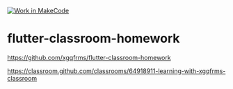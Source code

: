 [![Work in MakeCode](https://classroom.github.com/assets/work-in-make-code-c53f0c86300af1a64cdd5dc830e2509efd17c8cb483a722cacaee84d10eb8ec9.svg)](https://classroom.github.com/online_ide?assignment_repo_id=2945267&assignment_repo_type=AssignmentRepo)
# flutter-classroom-homework

https://github.com/xgqfrms/flutter-classroom-homework

https://classroom.github.com/classrooms/64918911-learning-with-xgqfrms-classroom
